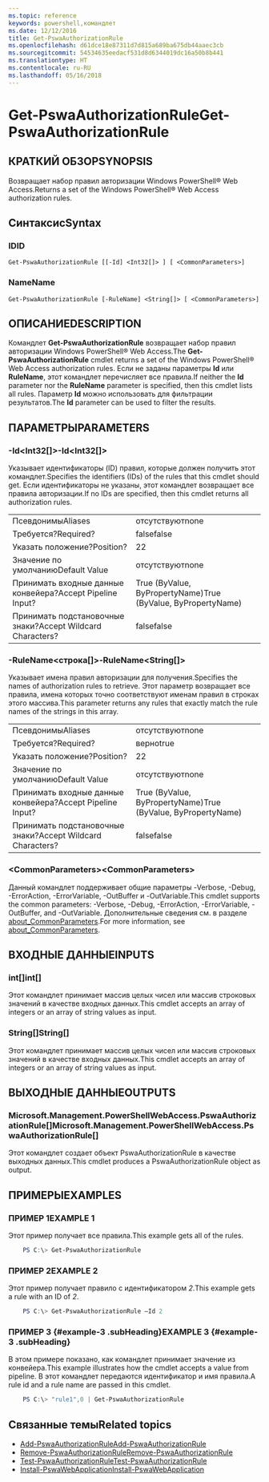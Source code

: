 ```yaml
---
ms.topic: reference
keywords: powershell,командлет
ms.date: 12/12/2016
title: Get-PswaAuthorizationRule
ms.openlocfilehash: d61dce18e87311d7d815a689ba675db44aaec3cb
ms.sourcegitcommit: 54534635eedacf531d8d6344019dc16a50b8b441
ms.translationtype: HT
ms.contentlocale: ru-RU
ms.lasthandoff: 05/16/2018
---
```

# <a name="get-pswaauthorizationrule"></a><span data-ttu-id="c001b-103">Get-PswaAuthorizationRule</span><span class="sxs-lookup"><span data-stu-id="c001b-103">Get-PswaAuthorizationRule</span></span>

## <a name="synopsis"></a><span data-ttu-id="c001b-104">КРАТКИЙ ОБЗОР</span><span class="sxs-lookup"><span data-stu-id="c001b-104">SYNOPSIS</span></span>

<span data-ttu-id="c001b-105">Возвращает набор правил авторизации Windows PowerShell® Web Access.</span><span class="sxs-lookup"><span data-stu-id="c001b-105">Returns a set of the Windows PowerShell® Web Access authorization rules.</span></span>

## <a name="syntax"></a><span data-ttu-id="c001b-106">Синтаксис</span><span class="sxs-lookup"><span data-stu-id="c001b-106">Syntax</span></span>

### <a name="id"></a><span data-ttu-id="c001b-107">ID</span><span class="sxs-lookup"><span data-stu-id="c001b-107">ID</span></span>
```
Get-PswaAuthorizationRule [[-Id] <Int32[]> ] [ <CommonParameters>]
```

### <a name="name"></a><span data-ttu-id="c001b-108">Name</span><span class="sxs-lookup"><span data-stu-id="c001b-108">Name</span></span>
```
Get-PswaAuthorizationRule [-RuleName] <String[]> [ <CommonParameters>]
```

## <a name="description"></a><span data-ttu-id="c001b-109">ОПИСАНИЕ</span><span class="sxs-lookup"><span data-stu-id="c001b-109">DESCRIPTION</span></span>

<span data-ttu-id="c001b-110">Командлет **Get-PswaAuthorizationRule** возвращает набор правил авторизации Windows PowerShell® Web Access.</span><span class="sxs-lookup"><span data-stu-id="c001b-110">The **Get-PswaAuthorizationRule** cmdlet returns a set of the Windows PowerShell® Web Access authorization rules.</span></span>
<span data-ttu-id="c001b-111">Если не заданы параметры **Id** или **RuleName**, этот командлет перечисляет все правила.</span><span class="sxs-lookup"><span data-stu-id="c001b-111">If neither the **Id** parameter nor the **RuleName** parameter is specified, then this cmdlet lists all rules.</span></span> <span data-ttu-id="c001b-112">Параметр **Id** можно использовать для фильтрации результатов.</span><span class="sxs-lookup"><span data-stu-id="c001b-112">The **Id** parameter can be used to filter the results.</span></span>

## <a name="parameters"></a><span data-ttu-id="c001b-113">ПАРАМЕТРЫ</span><span class="sxs-lookup"><span data-stu-id="c001b-113">PARAMETERS</span></span>

### <a name="-idltint32gt"></a><span data-ttu-id="c001b-114">-Id&lt;Int32\[\]&gt;</span><span class="sxs-lookup"><span data-stu-id="c001b-114">-Id&lt;Int32\[\]&gt;</span></span>

<span data-ttu-id="c001b-115">Указывает идентификаторы (ID) правил, которые должен получить этот командлет.</span><span class="sxs-lookup"><span data-stu-id="c001b-115">Specifies the identifiers (IDs) of the rules that this cmdlet should get.</span></span> <span data-ttu-id="c001b-116">Если идентификаторы не указаны, этот командлет возвращает все правила авторизации.</span><span class="sxs-lookup"><span data-stu-id="c001b-116">If no IDs are specified, then this cmdlet returns all authorization rules.</span></span>

|||
|-|-|
| <span data-ttu-id="c001b-117">Псевдонимы</span><span class="sxs-lookup"><span data-stu-id="c001b-117">Aliases</span></span>                              | <span data-ttu-id="c001b-118">отсутствуют</span><span class="sxs-lookup"><span data-stu-id="c001b-118">none</span></span>                                 |
| <span data-ttu-id="c001b-119">Требуется?</span><span class="sxs-lookup"><span data-stu-id="c001b-119">Required?</span></span>                            | <span data-ttu-id="c001b-120">false</span><span class="sxs-lookup"><span data-stu-id="c001b-120">false</span></span>                                |
| <span data-ttu-id="c001b-121">Указать положение?</span><span class="sxs-lookup"><span data-stu-id="c001b-121">Position?</span></span>                            | <span data-ttu-id="c001b-122">2</span><span class="sxs-lookup"><span data-stu-id="c001b-122">2</span></span>                                    |
| <span data-ttu-id="c001b-123">Значение по умолчанию</span><span class="sxs-lookup"><span data-stu-id="c001b-123">Default Value</span></span>                        | <span data-ttu-id="c001b-124">отсутствуют</span><span class="sxs-lookup"><span data-stu-id="c001b-124">none</span></span>                                 |
| <span data-ttu-id="c001b-125">Принимать входные данные конвейера?</span><span class="sxs-lookup"><span data-stu-id="c001b-125">Accept Pipeline Input?</span></span>               | <span data-ttu-id="c001b-126">True (ByValue, ByPropertyName)</span><span class="sxs-lookup"><span data-stu-id="c001b-126">True (ByValue, ByPropertyName)</span></span>       |
| <span data-ttu-id="c001b-127">Принимать подстановочные знаки?</span><span class="sxs-lookup"><span data-stu-id="c001b-127">Accept Wildcard Characters?</span></span>          | <span data-ttu-id="c001b-128">false</span><span class="sxs-lookup"><span data-stu-id="c001b-128">false</span></span>                                |

### <a name="-rulenameltstringgt"></a><span data-ttu-id="c001b-129">-RuleName&lt;строка\[\]&gt;</span><span class="sxs-lookup"><span data-stu-id="c001b-129">-RuleName&lt;String\[\]&gt;</span></span>

<span data-ttu-id="c001b-130">Указывает имена правил авторизации для получения.</span><span class="sxs-lookup"><span data-stu-id="c001b-130">Specifies the names of authorization rules to retrieve.</span></span> <span data-ttu-id="c001b-131">Этот параметр возвращает все правила, имена которых точно соответствуют именам правил в строках этого массива.</span><span class="sxs-lookup"><span data-stu-id="c001b-131">This parameter returns any rules that exactly match the rule names of the strings in this array.</span></span>

|||
|-|-|
| <span data-ttu-id="c001b-132">Псевдонимы</span><span class="sxs-lookup"><span data-stu-id="c001b-132">Aliases</span></span>                              | <span data-ttu-id="c001b-133">отсутствуют</span><span class="sxs-lookup"><span data-stu-id="c001b-133">none</span></span>                                 |
| <span data-ttu-id="c001b-134">Требуется?</span><span class="sxs-lookup"><span data-stu-id="c001b-134">Required?</span></span>                            | <span data-ttu-id="c001b-135">верно</span><span class="sxs-lookup"><span data-stu-id="c001b-135">true</span></span>                                 |
| <span data-ttu-id="c001b-136">Указать положение?</span><span class="sxs-lookup"><span data-stu-id="c001b-136">Position?</span></span>                            | <span data-ttu-id="c001b-137">2</span><span class="sxs-lookup"><span data-stu-id="c001b-137">2</span></span>                                    |
| <span data-ttu-id="c001b-138">Значение по умолчанию</span><span class="sxs-lookup"><span data-stu-id="c001b-138">Default Value</span></span>                        | <span data-ttu-id="c001b-139">отсутствуют</span><span class="sxs-lookup"><span data-stu-id="c001b-139">none</span></span>                                 |
| <span data-ttu-id="c001b-140">Принимать входные данные конвейера?</span><span class="sxs-lookup"><span data-stu-id="c001b-140">Accept Pipeline Input?</span></span>               | <span data-ttu-id="c001b-141">True (ByValue, ByPropertyName)</span><span class="sxs-lookup"><span data-stu-id="c001b-141">True (ByValue, ByPropertyName)</span></span>       |
| <span data-ttu-id="c001b-142">Принимать подстановочные знаки?</span><span class="sxs-lookup"><span data-stu-id="c001b-142">Accept Wildcard Characters?</span></span>          | <span data-ttu-id="c001b-143">false</span><span class="sxs-lookup"><span data-stu-id="c001b-143">false</span></span>                                |

### <a name="ltcommonparametersgt"></a><span data-ttu-id="c001b-144">&lt;CommonParameters&gt;</span><span class="sxs-lookup"><span data-stu-id="c001b-144">&lt;CommonParameters&gt;</span></span>

<span data-ttu-id="c001b-145">Данный командлет поддерживает общие параметры -Verbose, -Debug, -ErrorAction, -ErrorVariable, -OutBuffer и -OutVariable.</span><span class="sxs-lookup"><span data-stu-id="c001b-145">This cmdlet supports the common parameters: -Verbose, -Debug, -ErrorAction, -ErrorVariable, -OutBuffer, and -OutVariable.</span></span>
<span data-ttu-id="c001b-146">Дополнительные сведения см. в разделе [about_CommonParameters](http://go.microsoft.com/fwlink/p/?LinkID=113216).</span><span class="sxs-lookup"><span data-stu-id="c001b-146">For more information, see [about_CommonParameters](http://go.microsoft.com/fwlink/p/?LinkID=113216).</span></span>

## <a name="inputs"></a><span data-ttu-id="c001b-147">ВХОДНЫЕ ДАННЫЕ</span><span class="sxs-lookup"><span data-stu-id="c001b-147">INPUTS</span></span>

### <a name="int"></a><span data-ttu-id="c001b-148">int\[\]</span><span class="sxs-lookup"><span data-stu-id="c001b-148">int\[\]</span></span>

<span data-ttu-id="c001b-149">Этот командлет принимает массив целых чисел или массив строковых значений в качестве входных данных.</span><span class="sxs-lookup"><span data-stu-id="c001b-149">This cmdlet accepts an array of integers or an array of string values as input.</span></span>

### <a name="string"></a><span data-ttu-id="c001b-150">String\[\]</span><span class="sxs-lookup"><span data-stu-id="c001b-150">String\[\]</span></span>

<span data-ttu-id="c001b-151">Этот командлет принимает массив целых чисел или массив строковых значений в качестве входных данных.</span><span class="sxs-lookup"><span data-stu-id="c001b-151">This cmdlet accepts an array of integers or an array of string values as input.</span></span>

## <a name="outputs"></a><span data-ttu-id="c001b-152">ВЫХОДНЫЕ ДАННЫЕ</span><span class="sxs-lookup"><span data-stu-id="c001b-152">OUTPUTS</span></span>

### <a name="microsoftmanagementpowershellwebaccesspswaauthorizationrule"></a><span data-ttu-id="c001b-153">Microsoft.Management.PowerShellWebAccess.PswaAuthorizationRule\[\]</span><span class="sxs-lookup"><span data-stu-id="c001b-153">Microsoft.Management.PowerShellWebAccess.PswaAuthorizationRule\[\]</span></span>

<span data-ttu-id="c001b-154">Этот командлет создает объект PswaAuthorizationRule в качестве выходных данных.</span><span class="sxs-lookup"><span data-stu-id="c001b-154">This cmdlet produces a PswaAuthorizationRule object as output.</span></span>


## <a name="examples"></a><span data-ttu-id="c001b-155">ПРИМЕРЫ</span><span class="sxs-lookup"><span data-stu-id="c001b-155">EXAMPLES</span></span>

### <a name="example-1"></a><span data-ttu-id="c001b-156">ПРИМЕР 1</span><span class="sxs-lookup"><span data-stu-id="c001b-156">EXAMPLE 1</span></span>

<span data-ttu-id="c001b-157">Этот пример получает все правила.</span><span class="sxs-lookup"><span data-stu-id="c001b-157">This example gets all of the rules.</span></span>

```PowerShell
    PS C:\> Get-PswaAuthorizationRule
```

### <a name="example-2"></a><span data-ttu-id="c001b-158">ПРИМЕР 2</span><span class="sxs-lookup"><span data-stu-id="c001b-158">EXAMPLE 2</span></span>

<span data-ttu-id="c001b-159">Этот пример получает правило с идентификатором *2*.</span><span class="sxs-lookup"><span data-stu-id="c001b-159">This example gets a rule with an ID of *2*.</span></span>

```PowerShell
    PS C:\> Get-PswaAuthorizationRule –Id 2
```

### <a name="example-3-example-3-subheading"></a><span data-ttu-id="c001b-160">ПРИМЕР 3 {#example-3 .subHeading}</span><span class="sxs-lookup"><span data-stu-id="c001b-160">EXAMPLE 3 {#example-3 .subHeading}</span></span>

<span data-ttu-id="c001b-161">В этом примере показано, как командлет принимает значение из конвейера.</span><span class="sxs-lookup"><span data-stu-id="c001b-161">This example illustrates how the cmdlet accepts a value from pipeline.</span></span>
<span data-ttu-id="c001b-162">В этот командлет передаются идентификатор и имя правила.</span><span class="sxs-lookup"><span data-stu-id="c001b-162">A rule id and a rule name are passed in this cmdlet.</span></span>

```PowerShell
    PS C:\> "rule1",0 | Get-PswaAuthorizationRule
```

## <a name="related-topics"></a><span data-ttu-id="c001b-163">Связанные темы</span><span class="sxs-lookup"><span data-stu-id="c001b-163">Related topics</span></span>

- [<span data-ttu-id="c001b-164">Add-PswaAuthorizationRule</span><span class="sxs-lookup"><span data-stu-id="c001b-164">Add-PswaAuthorizationRule</span></span>](add-pswaauthorizationrule.md)
- [<span data-ttu-id="c001b-165">Remove-PswaAuthorizationRule</span><span class="sxs-lookup"><span data-stu-id="c001b-165">Remove-PswaAuthorizationRule</span></span>](remove-pswaauthorizationrule.md)
- [<span data-ttu-id="c001b-166">Test-PswaAuthorizationRule</span><span class="sxs-lookup"><span data-stu-id="c001b-166">Test-PswaAuthorizationRule</span></span>](test-pswaauthorizationrule.md)
- [<span data-ttu-id="c001b-167">Install-PswaWebApplication</span><span class="sxs-lookup"><span data-stu-id="c001b-167">Install-PswaWebApplication</span></span>](install-pswawebapplication.md)